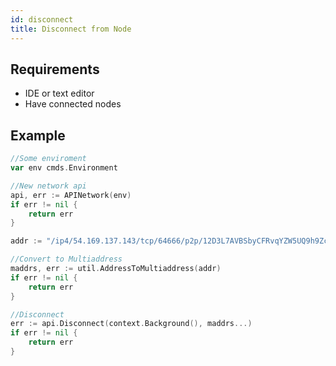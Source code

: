 ```yaml
---
id: disconnect
title: Disconnect from Node
---
```


## Requirements

- IDE or text editor
- Have connected nodes

## Example

```go
//Some enviroment
var env cmds.Environment

//New network api
api, err := APINetwork(env)
if err != nil {
	return err
}

addr := "/ip4/54.169.137.143/tcp/64666/p2p/12D3L7AVBSbyCFRvqYZW5UQ9h9Zc8DyfM8RaRzGGtA3oiR9MF66f"

//Convert to Multiaddress
maddrs, err := util.AddressToMultiaddress(addr)
if err != nil {
	return err
}

//Disconnect
err := api.Disconnect(context.Background(), maddrs...)
if err != nil {
	return err
}
```
